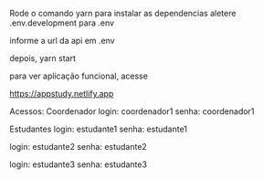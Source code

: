 Rode o comando yarn para instalar as dependencias
aletere .env.development para .env

informe a url da api em .env

depois, yarn start

para ver aplicação funcional, acesse

https://appstudy.netlify.app

Acessos:
Coordenador
login: coordenador1
senha: coordenador1

Estudantes
login: estudante1
senha: estudante1

login: estudante2
senha: estudante2

login: estudante3
senha: estudante3
